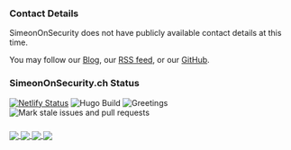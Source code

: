 

### Contact Details

SimeonOnSecurity does not have publicly available contact details at this time.

You may follow our [Blog](https://simeononsecurity.ch/), our [RSS feed](https://simeononsecurity.com/index.xml), or our [GitHub](https://github.com/simeononsecurity).

### SimeonOnSecurity.ch Status

[![Netlify Status](https://api.netlify.com/api/v1/badges/190394fe-722e-4aa2-bc39-ff81985b2960/deploy-status)](https://app.netlify.com/sites/simeononsecurity/deploys) ![Hugo Build](https://github.com/simeononsecurity/simeononsecurityweb/workflows/hugo/badge.svg) ![Greetings](https://github.com/simeononsecurity/simeononsecurityweb/workflows/Greetings/badge.svg) ![Mark stale issues and pull requests](https://github.com/simeononsecurity/simeononsecurityweb/workflows/Mark%20stale%20issues%20and%20pull%20requests/badge.svg)

###
<a href="https://github.com/simeononsecurity">
  <img align="center" src="https://github-readme-stats.vercel.app/api/top-langs/?username=simeononsecurity&theme=light&hide_langs_below=1" />
</a>
<a href="https://github.com/simeononsecurity">
 <img align="center" src="https://github-readme-stats.vercel.app/api?username=simeononsecurity&&theme=light&show_icons=true&title_color=3399ff&icon_color=000000&text_color=000000&bg_color=ffffff"/>
</a>
<a href="https://github.com/simeononsecurity/W10-Optimize-and-Harden">
  <img align="center" src="https://github-readme-stats.vercel.app/api/pin/?username=simeononsecurity&repo=W10-Optimize-and-Harden&theme=light" />
</a>
<a href="https://github.com/simeononsecurity/Apache-Web-Server-Hardening">
 <img align="center" src="https://github-readme-stats.vercel.app/api/pin/?username=simeononsecurity&repo=Apache-Web-Server-Hardening&theme=light" />
</a>
